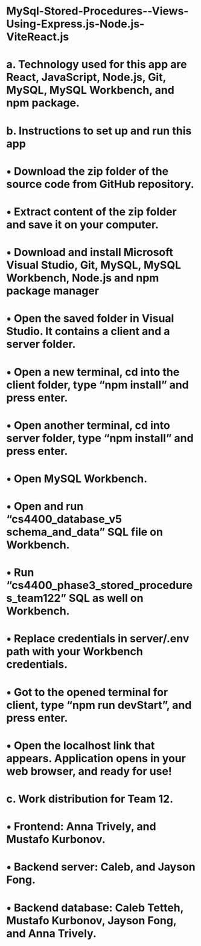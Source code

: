 # MySql-Stored-Procedures--Views-Using-Express.js-Node.js-ViteReact.js
# a.	Technology used for this app are React, JavaScript, Node.js, Git, MySQL, MySQL Workbench, and npm package.

# b.	Instructions to set up and run this app  
#   •	Download the zip folder of the source code from GitHub repository.
#   •	Extract content of the zip folder and save it on your computer.
#   •	Download and install Microsoft Visual Studio, Git, MySQL, MySQL Workbench, Node.js and npm package manager
#   •	Open the saved folder in Visual Studio. It contains a client and a server folder.
#   •	Open a new terminal, cd into the client folder, type “npm install” and press enter.
#   •	Open another terminal, cd into server folder, type “npm install” and press enter.
#   •	Open MySQL Workbench. 
#   •	Open and run “cs4400_database_v5 schema_and_data” SQL file on Workbench.
#   •	Run “cs4400_phase3_stored_procedures_team122” SQL as well on Workbench.
#   •	Replace credentials in server/.env path with your Workbench credentials. 
#   •	Got to the opened terminal for client, type “npm run devStart”, and press enter. 
#   •	Open the localhost link that appears. Application opens in your web browser, and ready for use!
 
# c.	Work distribution for Team 12.
#   •	Frontend: Anna Trively, and Mustafo Kurbonov.
#   •	Backend server: Caleb, and Jayson Fong.
#   •	Backend database: Caleb Tetteh, Mustafo Kurbonov, Jayson Fong, and Anna Trively.
